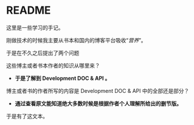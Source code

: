 # README

这里是一些学习的手记。

刚做技术的时候我主要从书本和国内的博客平台吸收“_营养_”。

于是在不久之后提出了两个问题 

这些博主或者书本作者的知识从哪里来？
- **于是了解到 Development DOC & API 。**

博主或者书的作者所写的内容是 Development DOC & API 中的全部还是部分？
- **通过查看原文能知道绝大多数时候是根据作者个人理解所给出的删节版。**

于是有了这文本。